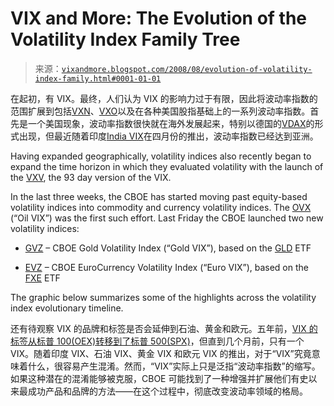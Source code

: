 <!--yml

category: 未分类

date: 2024-05-18 18:30:46

-->

# VIX and More: The Evolution of the Volatility Index Family Tree

> 来源：[`vixandmore.blogspot.com/2008/08/evolution-of-volatility-index-family.html#0001-01-01`](http://vixandmore.blogspot.com/2008/08/evolution-of-volatility-index-family.html#0001-01-01)

在起初，有 VIX。最终，人们认为 VIX 的影响力过于有限，因此将波动率指数的范围扩展到包括[VXN](http://vixandmore.blogspot.com/search/label/VXN)、[VXO](http://vixandmore.blogspot.com/search/label/VXN)以及在各种美国股指基础上的一系列波动率指数。首先是一个美国现象，波动率指数很快就在海外发展起来，特别以德国的[VDAX](http://vixandmore.blogspot.com/search/label/VDAX)的形式出现，但最近随着印度[India VIX](http://in.ibtimes.com/articles/20080416/national-stock-exchange-nse-nifty-volatility-index-india-vix-sebi-stock-market_1.htm)在四月份的推出，波动率指数已经达到亚洲。

Having expanded geographically, volatility indices also recently began to expand the time horizon in which they evaluated volatility with the launch of the [VXV](http://vixandmore.blogspot.com/search/label/VXV), the 93 day version of the VIX.

In the last three weeks, the CBOE has started moving past equity-based volatility indices into commodity and currency volatility indices.  The [OVX](http://vixandmore.blogspot.com/search/label/OVX) (“Oil VIX”) was the first such effort.  Last Friday the CBOE launched two new volatility indices:

+   [GVZ](http://vixandmore.blogspot.com/search/label/GVZ) – CBOE Gold Volatility Index (“Gold VIX”), based on the [GLD](http://vixandmore.blogspot.com/search/label/GLD) ETF

+   [EVZ](http://vixandmore.blogspot.com/search/label/EVZ) – CBOE EuroCurrency Volatility Index (“Euro VIX”), based on the [FXE](http://vixandmore.blogspot.com/search/label/FXE) ETF

The graphic below summarizes some of the highlights across the volatility index evolutionary timeline.

还有待观察 VIX 的品牌和标签是否会延伸到石油、黄金和欧元。五年前，[VIX 的标签从标普 100(OEX)转移到了标普 500(SPX)](http://vixandmore.blogspot.com/2008/04/ten-things-everyone-should-know-about.html)，但直到几个月前，只有一个 VIX。随着印度 VIX、石油 VIX、黄金 VIX 和欧元 VIX 的推出，对于“VIX”究竟意味着什么，很容易产生混淆。然而，“VIX”实际上只是泛指“波动率指数”的缩写。如果这种潜在的混淆能够被克服，CBOE 可能找到了一种增强并扩展他们有史以来最成功产品和品牌的方法——在这个过程中，彻底改变波动率领域的格局。
